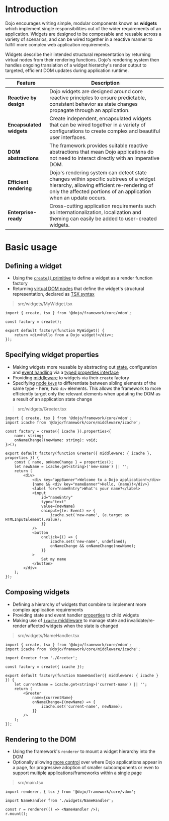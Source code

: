 # Introduction

Dojo encourages writing simple, modular components known as **widgets** which implement single responsibilities out of the wider requirements of an application. Widgets are designed to be composable and reusable across a variety of scenarios, and can be wired together in a reactive manner to fulfill more complex web application requirements.

Widgets describe their intended structural representation by returning virtual nodes from their rendering functions. Dojo's rendering system then handles ongoing translation of a widget hierarchy's render output to targeted, efficient DOM updates during application runtime.

| Feature                  | Description                                                                                                                                                                                             |
| ------------------------ | ------------------------------------------------------------------------------------------------------------------------------------------------------------------------------------------------------- |
| **Reactive by design**   | Dojo widgets are designed around core reactive principles to ensure predictable, consistent behavior as state changes propagate through an application.                                                 |
| **Encapsulated widgets** | Create independent, encapsulated widgets that can be wired together in a variety of configurations to create complex and beautiful user interfaces.                                                     |
| **DOM abstractions**     | The framework provides suitable reactive abstractions that mean Dojo applications do not need to interact directly with an imperative DOM.                                                              |
| **Efficient rendering**  | Dojo's rendering system can detect state changes within specific subtrees of a widget hierarchy, allowing efficient re-rendering of only the affected portions of an application when an update occurs. |
| **Enterprise-ready**     | Cross-cutting application requirements such as internationalization, localization and theming can easily be added to user-created widgets.                                                              |

# Basic usage

## Defining a widget

-   Using the [`create()` primitive](/learn/creating-widgets/widget-fundamentals#basic-widget-structure) to define a widget as a render function factory
-   Returning [virtual DOM nodes](/learn/creating-widgets/rendering-widgets/#working-with-the-vdom) that define the widget's structural representation, declared as [TSX syntax](/learn/creating-widgets/rendering-widgets#tsx-support)

> src/widgets/MyWidget.tsx

```tsx
import { create, tsx } from '@dojo/framework/core/vdom';

const factory = create();

export default factory(function MyWidget() {
	return <div>Hello from a Dojo widget!</div>;
});
```

## Specifying widget properties

-   Making widgets more reusable by abstracting out [state](/learn/creating-widgets/managing-state), configuration and [event handling](/learn/creating-widgets/enabling-interactivity) via a [typed properties interface](/learn/creating-widgets/managing-state#intermediate-passing-widget-properties)
-   Providing [middleware](/learn/middleware/introduction) to widgets via their `create` factory
-   Specifying [node `key`s](/learn/creating-widgets/configuring-widgets-through-properties#vdom-node-keys) to differentiate between sibling elements of the same type - here, two `div` elements. This allows the framework to more efficiently target only the relevant elements when updating the DOM as a result of an application state change

> src/widgets/Greeter.tsx

```tsx
import { create, tsx } from '@dojo/framework/core/vdom';
import icache from '@dojo/framework/core/middleware/icache';

const factory = create({ icache }).properties<{
	name: string;
	onNameChange?(newName: string): void;
}>();

export default factory(function Greeter({ middleware: { icache }, properties }) {
	const { name, onNameChange } = properties();
	let newName = icache.get<string>('new-name') || '';
	return (
		<div>
			<div key="appBanner">Welcome to a Dojo application!</div>
			{name && <div key="nameBanner">Hello, {name}!</div>}
			<label for="nameEntry">What's your name?</label>
			<input
				id="nameEntry"
				type="text"
				value={newName}
				oninput={(e: Event) => {
					icache.set('new-name', (e.target as HTMLInputElement).value);
				}}
			/>
			<button
				onclick={() => {
					icache.set('new-name', undefined);
					onNameChange && onNameChange(newName);
				}}
			>
				Set my name
			</button>
		</div>
	);
});
```

## Composing widgets

-   Defining a hierarchy of widgets that combine to implement more complex application requirements
-   Providing state and event handler [properties](/learn/creating-widgets/configuring-widgets-through-properties) to child widgets
-   Making use of [`icache` middleware](/learn/middleware/available-middleware#icache) to manage state and invalidate/re-render affected widgets when the state is changed

> src/widgets/NameHandler.tsx

```tsx
import { create, tsx } from '@dojo/framework/core/vdom';
import icache from '@dojo/framework/core/middleware/icache';

import Greeter from './Greeter';

const factory = create({ icache });

export default factory(function NameHandler({ middleware: { icache } }) {
	let currentName = icache.get<string>('current-name') || '';
	return (
		<Greeter
			name={currentName}
			onNameChange={(newName) => {
				icache.set('current-name', newName);
			}}
		/>
	);
});
```

## Rendering to the DOM

-   Using the framework's `renderer` to mount a widget hierarchy into the DOM
-   Optionally allowing [more control](/learn/creating-widgets/rendering-widgets#mountoptions-properties) over where Dojo applications appear in a page, for progressive adoption of smaller subcomponents or even to support multiple applications/frameworks within a single page

> src/main.tsx

```tsx
import renderer, { tsx } from '@dojo/framework/core/vdom';

import NameHandler from './widgets/NameHandler';

const r = renderer(() => <NameHandler />);
r.mount();
```
